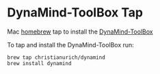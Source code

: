 #  DynaMind-ToolBox Tap

Mac [homebrew][] tap to install the [DynaMind-ToolBox][]

To tap and install the DynaMind-ToolBox run:

```
brew tap christianurich/dynamind
brew install dynamind
```

[homebrew]:http://brew.sh
[DynaMind-ToolBox]:https://github.com/iut-ibk/DynaMind-ToolBox
